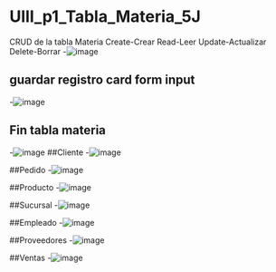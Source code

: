 # Ulll_p1_Tabla_Materia_5J
CRUD de la tabla Materia Create-Crear Read-Leer Update-Actualizar Delete-Borrar 
-![image](https://github.com/user-attachments/assets/30805344-91ec-4bfe-b44c-4569f1a8b17d)
## guardar registro card form input
-![image](https://github.com/user-attachments/assets/a2c9b948-6f25-4255-ac5a-eef312240f16)

## Fin tabla materia
-![image](https://github.com/user-attachments/assets/4fbd3f2d-d47b-4aa8-a224-1ebf55e5f07b)
##Cliente
-![image](https://github.com/user-attachments/assets/85267ddf-e3ca-4da7-993f-87f882f99d27)

##Pedido
-![image](https://github.com/user-attachments/assets/e5a3be5b-3e84-4658-866f-4adcfaf8bc3c)

##Producto
-![image](https://github.com/user-attachments/assets/4af89ca8-1011-4430-a40b-56a61873e281)

##Sucursal
-![image](https://github.com/user-attachments/assets/53333121-63f7-4e03-a4cd-944bd45a1562)

##Empleado
-![image](https://github.com/user-attachments/assets/8461f8a1-08ee-46d0-832c-ccf1640e5c85)

##Proveedores
-![image](https://github.com/user-attachments/assets/6d5ca80b-15db-45be-adf6-f5705b15986f)

##Ventas
-![image](https://github.com/user-attachments/assets/9bc2188a-6586-4c12-a6dd-4e8cf2e86a46)
